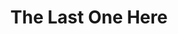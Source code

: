 ---
layout: play
categories: play
title: "The Last One Here"
venue:
 - "Living Room Theater"
occassion:
 - "New Plays Incubator"
time:
 - "2016/11"
external: ""
---